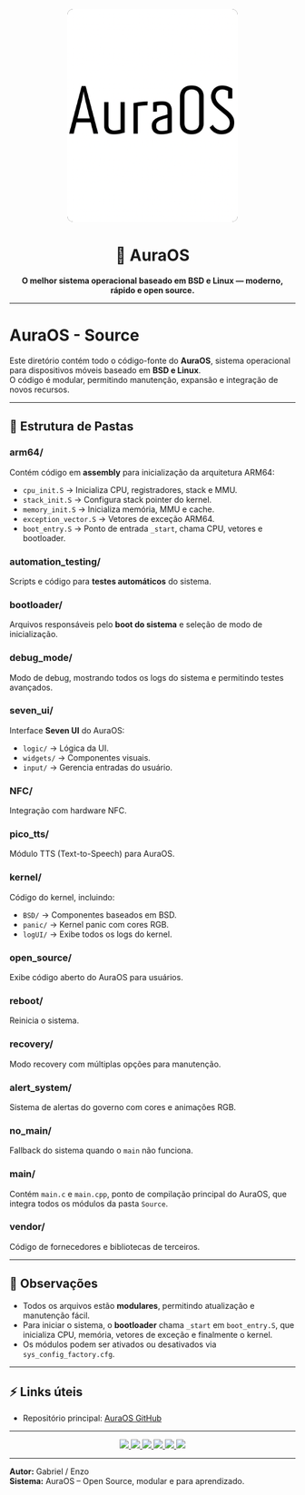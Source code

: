 <p align="center">
  <img src="boot/logo.PNG" alt="AuraOS Logo" width="300" style="border-radius: 10px; background-color: #000000;" />
</p>

<h1 align="center">🌌 AuraOS</h1>

<p align="center">
  <b>O melhor sistema operacional baseado em BSD e Linux — moderno, rápido e open source.</b>
</p>

---

# AuraOS - Source

Este diretório contém todo o código-fonte do **AuraOS**, sistema operacional para dispositivos móveis baseado em **BSD e Linux**.  
O código é modular, permitindo manutenção, expansão e integração de novos recursos.

---

## 📂 Estrutura de Pastas

### arm64/
Contém código em **assembly** para inicialização da arquitetura ARM64:
- `cpu_init.S` → Inicializa CPU, registradores, stack e MMU.
- `stack_init.S` → Configura stack pointer do kernel.
- `memory_init.S` → Inicializa memória, MMU e cache.
- `exception_vector.S` → Vetores de exceção ARM64.
- `boot_entry.S` → Ponto de entrada `_start`, chama CPU, vetores e bootloader.

### automation_testing/
Scripts e código para **testes automáticos** do sistema.

### bootloader/
Arquivos responsáveis pelo **boot do sistema** e seleção de modo de inicialização.

### debug_mode/
Modo de debug, mostrando todos os logs do sistema e permitindo testes avançados.

### seven_ui/
Interface **Seven UI** do AuraOS:
- `logic/` → Lógica da UI.
- `widgets/` → Componentes visuais.
- `input/` → Gerencia entradas do usuário.

### NFC/
Integração com hardware NFC.

### pico_tts/
Módulo TTS (Text-to-Speech) para AuraOS.

### kernel/
Código do kernel, incluindo:
- `BSD/` → Componentes baseados em BSD.
- `panic/` → Kernel panic com cores RGB.
- `logUI/` → Exibe todos os logs do kernel.

### open_source/
Exibe código aberto do AuraOS para usuários.

### reboot/
Reinicia o sistema.

### recovery/
Modo recovery com múltiplas opções para manutenção.

### alert_system/
Sistema de alertas do governo com cores e animações RGB.

### no_main/
Fallback do sistema quando o `main` não funciona.

### main/
Contém `main.c` e `main.cpp`, ponto de compilação principal do AuraOS, que integra todos os módulos da pasta `Source`.

### vendor/
Código de fornecedores e bibliotecas de terceiros.

---

## 📌 Observações

- Todos os arquivos estão **modulares**, permitindo atualização e manutenção fácil.  
- Para iniciar o sistema, o **bootloader** chama `_start` em `boot_entry.S`, que inicializa CPU, memória, vetores de exceção e finalmente o kernel.  
- Os módulos podem ser ativados ou desativados via `sys_config_factory.cfg`.

---

## ⚡ Links úteis

- Repositório principal: [AuraOS GitHub](https://github.com/enzogabryelbezerra2018-ui/auraOS-)

---

<p align="center">
  <a href="https://github.com/enzogabryelbezerra2018-ui/auraOS-" target="_blank">
    <img src="https://img.shields.io/badge/🌐_Repositório-AuraOS-0A0A0A?style=for-the-badge&logo=github&logoColor=white" />
  </a>
  <a href="https://github.com/enzogabryelbezerra2018-ui/auraOS-/tree/main/Source" target="_blank">
    <img src="https://img.shields.io/badge/📂_Código_Fonte-Source-111111?style=for-the-badge&logo=codeium&logoColor=00FFFF" />
  </a>
  <a href="https://github.com/enzogabryelbezerra2018-ui/auraOS-/releases" target="_blank">
    <img src="https://img.shields.io/badge/⬇️_Baixar_Versão-Latest-1A1A1A?style=for-the-badge&logo=download&logoColor=00FF88" />
  </a>
  <a href="https://github.com/enzogabryelbezerra2018-ui/auraOS-/wiki" target="_blank">
    <img src="https://img.shields.io/badge/📖_Documentação-Wiki-111111?style=for-the-badge&logo=readthedocs&logoColor=00CFFF" />
  </a>
  <a href="https://github.com/enzogabryelbezerra2018-ui/auraOS-/issues" target="_blank">
    <img src="https://img.shields.io/badge/🐞_Reportar_Bug-Issues-1A1A1A?style=for-the-badge&logo=bugsnag&logoColor=FF3366" />
  </a>
  <a href="https://github.com/enzogabryelbezerra2018-ui" target="_blank">
    <img src="https://img.shields.io/badge/👨‍💻_Desenvolvedor-Enzo_Gabriel-000000?style=for-the-badge&logo=github&logoColor=FFFFFF" />
  </a>
</p>

---

**Autor:** Gabriel / Enzo  
**Sistema:** AuraOS – Open Source, modular e para aprendizado.
